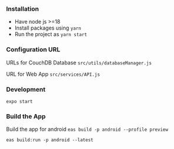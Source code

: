 ### Installation
- Have node js >=18
- Install packages using `yarn`
- Run the project as `yarn start`

### Configuration URL

URLs for CouchDB Database
`src/utils/databaseManager.js`

URL for Web App
`src/services/API.js`

### Development 
`expo start`
### Build the App
Build the app for android
`eas build -p android --profile preview `

`eas build:run -p android --latest`
